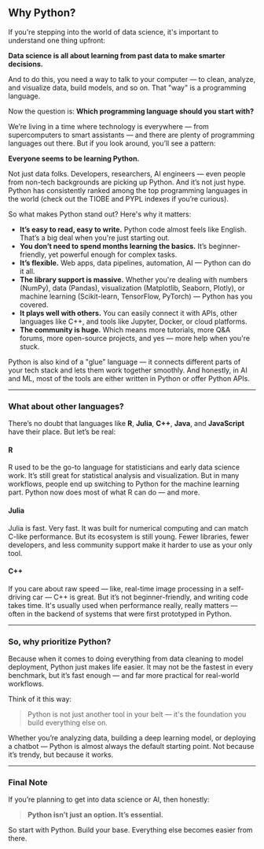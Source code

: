 ## Why Python?

If you're stepping into the world of data science, it's important to understand one thing upfront:

**Data science is all about learning from past data to make smarter decisions.**

And to do this, you need a way to talk to your computer — to clean, analyze, and visualize data, build models, and so on. That "way" is a programming language.

Now the question is: **Which programming language should you start with?**

We’re living in a time where technology is everywhere — from supercomputers to smart assistants — and there are plenty of programming languages out there. But if you look around, you’ll see a pattern:

**Everyone seems to be learning Python.**

Not just data folks. Developers, researchers, AI engineers — even people from non-tech backgrounds are picking up Python. And it’s not just hype. Python has consistently ranked among the top programming languages in the world (check out the TIOBE and PYPL indexes if you’re curious).

So what makes Python stand out? Here's why it matters:

- **It’s easy to read, easy to write.** Python code almost feels like English. That’s a big deal when you're just starting out.
- **You don’t need to spend months learning the basics.** It’s beginner-friendly, yet powerful enough for complex tasks.
- **It’s flexible.** Web apps, data pipelines, automation, AI — Python can do it all.
- **The library support is massive.** Whether you're dealing with numbers (NumPy), data (Pandas), visualization (Matplotlib, Seaborn, Plotly), or machine learning (Scikit-learn, TensorFlow, PyTorch) — Python has you covered.
- **It plays well with others.** You can easily connect it with APIs, other languages like C++, and tools like Jupyter, Docker, or cloud platforms.
- **The community is huge.** Which means more tutorials, more Q&A forums, more open-source projects, and yes — more help when you're stuck.

Python is also kind of a "glue" language — it connects different parts of your tech stack and lets them work together smoothly. And honestly, in AI and ML, most of the tools are either written in Python or offer Python APIs.

---

### What about other languages?

There’s no doubt that languages like **R**, **Julia**, **C++**, **Java**, and **JavaScript** have their place. But let’s be real:

#### R
R used to be the go-to language for statisticians and early data science work. It’s still great for statistical analysis and visualization. But in many workflows, people end up switching to Python for the machine learning part. Python now does most of what R can do — and more.

#### Julia
Julia is fast. Very fast. It was built for numerical computing and can match C-like performance. But its ecosystem is still young. Fewer libraries, fewer developers, and less community support make it harder to use as your only tool.

#### C++
If you care about raw speed — like, real-time image processing in a self-driving car — C++ is great. But it’s not beginner-friendly, and writing code takes time. It's usually used when performance really, really matters — often in the backend of systems that were first prototyped in Python.

---

### So, why prioritize Python?

Because when it comes to doing everything from data cleaning to model deployment, Python just makes life easier. It may not be the fastest in every benchmark, but it’s fast enough — and far more practical for real-world workflows.

Think of it this way: 
> Python is not just another tool in your belt — it's the foundation you build everything else on.

Whether you’re analyzing data, building a deep learning model, or deploying a chatbot — Python is almost always the default starting point. Not because it’s trendy, but because it works.

---

### Final Note

If you’re planning to get into data science or AI, then honestly:

> **Python isn’t just an option. It’s essential.**

So start with Python. Build your base. Everything else becomes easier from there.
